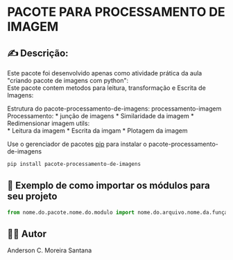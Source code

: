 # PACOTE PARA PROCESSAMENTO DE IMAGEM

##  ✍️ Descrição:

Este pacote foi desenvolvido apenas como atividade prática da aula "criando pacote de imagens com python": </br>
Este pacote contem metodos para leitura, transformação e Escrita de Imagens:

Estrutura do pacote-processamento-de-imagens:
processamento-imagem
    Processamento:
        * junção de imagens
        * Similaridade da imagem 
        * Redimensionar imagem
    utils:   
        * Leitura da imagem
        * Escrita da imgam
        * Plotagem da imagem


Use o gerenciador de pacotes [pip](https://pip.pypa.io/en/stable/installation/) para instalar o pacote-processamento-de-imagens 

~~~Bash
pip install pacote-processamento-de-imagens    
~~~

## 🧩 Exemplo de como importar os módulos para seu projeto

~~~Python
from nome.do.pacote.nome.do.modulo import nome.do.arquivo.nome.da.funçao()
~~~

## 🧑‍💻 Autor 

Anderson C. Moreira Santana